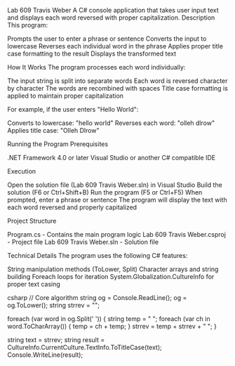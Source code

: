 Lab 609 Travis Weber
A C# console application that takes user input text and displays each word reversed with proper capitalization.
Description
This program:

Prompts the user to enter a phrase or sentence
Converts the input to lowercase
Reverses each individual word in the phrase
Applies proper title case formatting to the result
Displays the transformed text

How It Works
The program processes each word individually:

The input string is split into separate words
Each word is reversed character by character
The words are recombined with spaces
Title case formatting is applied to maintain proper capitalization

For example, if the user enters "Hello World":

Converts to lowercase: "hello world"
Reverses each word: "olleh dlrow"
Applies title case: "Olleh Dlrow"

Running the Program
Prerequisites

.NET Framework 4.0 or later
Visual Studio or another C# compatible IDE

Execution

Open the solution file (Lab 609 Travis Weber.sln) in Visual Studio
Build the solution (F6 or Ctrl+Shift+B)
Run the program (F5 or Ctrl+F5)
When prompted, enter a phrase or sentence
The program will display the text with each word reversed and properly capitalized

Project Structure

Program.cs - Contains the main program logic
Lab 609 Travis Weber.csproj - Project file
Lab 609 Travis Weber.sln - Solution file

Technical Details
The program uses the following C# features:

String manipulation methods (ToLower, Split)
Character arrays and string building
Foreach loops for iteration
System.Globalization.CultureInfo for proper text casing

csharp
// Core algorithm
string og = Console.ReadLine();
og = og.ToLower();
string strrev = "";

foreach (var word in og.Split(' '))
{
    string temp = " ";
    foreach (var ch in word.ToCharArray())
    {
        temp = ch + temp;
    }
    strrev = temp + strrev + " ";
}

string text = strrev;
string result = CultureInfo.CurrentCulture.TextInfo.ToTitleCase(text);
Console.WriteLine(result);
